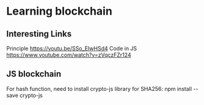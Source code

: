 # Learning blockchain

## Interesting Links
Principle
https://youtu.be/SSo_EIwHSd4
Code in JS
https://www.youtube.com/watch?v=zVqczFZr124

## JS blockchain
For hash function, need to install crypto-js library for SHA256: npm install --save crypto-js

